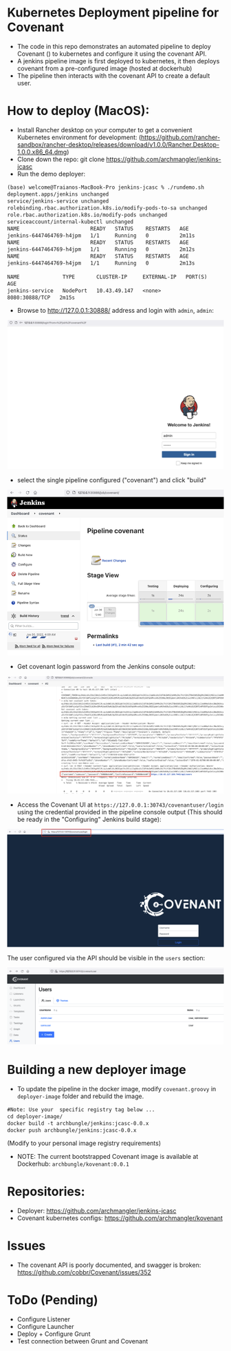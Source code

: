 # Kubernetes Deployment pipeline for Covenant

* The code in this repo demonstrates an automated pipeline to deploy Covenant () to kubernetes and configure it using the covenant API.
* A jenkins pipeline image is first deployed to kubernetes, it then deploys covenant from a pre-configured image (hosted at dockerhub)
* The pipeline then interacts with the covenant API to create a default user.

# How to deploy (MacOS):

* Install Rancher desktop on your computer to get a convenient Kubernetes environment for development: (https://github.com/rancher-sandbox/rancher-desktop/releases/download/v1.0.0/Rancher.Desktop-1.0.0.x86_64.dmg)
* Clone down the repo: git clone https://github.com/archmangler/jenkins-jcasc
* Run the demo deployer:

```
(base) welcome@Traianos-MacBook-Pro jenkins-jcasc % ./rundemo.sh 
deployment.apps/jenkins unchanged
service/jenkins-service unchanged
rolebinding.rbac.authorization.k8s.io/modify-pods-to-sa unchanged
role.rbac.authorization.k8s.io/modify-pods unchanged
serviceaccount/internal-kubectl unchanged
NAME                       READY   STATUS    RESTARTS   AGE
jenkins-6447464769-h4jpm   1/1     Running   0          2m11s
NAME                       READY   STATUS    RESTARTS   AGE
jenkins-6447464769-h4jpm   1/1     Running   0          2m12s
NAME                       READY   STATUS    RESTARTS   AGE
jenkins-6447464769-h4jpm   1/1     Running   0          2m13s

NAME              TYPE       CLUSTER-IP     EXTERNAL-IP   PORT(S)          AGE
jenkins-service   NodePort   10.43.49.147   <none>        8080:30888/TCP   2m15s
```

* Browse to http://127.0.0.1:30888/ address and login with `admin`, `admin`:

![alt text](content/jenkins-login.png?raw=true "Deployer Login") 

* select the single pipeline configured ("covenant") and click "build"

![alt text](content/covenant-pipeline.png?raw=true "Deploy Pipeline")

* Get covenant login password from the Jenkins console output:

![alt text](content/password.png?raw=true "Covenant Password")

* Access the Covenant UI at `https://127.0.0.1:30743/covenantuser/login` using the credential provided in the pipeline console output (This should be ready in the "Configuring" Jenkins build stage):

![alt text](content/covenant.png?raw=true "Covenant UI")

The user configured via the API should be visible in the `users` section:

![alt text](content/covenant-users.png?raw=true "Covenant user")

# Building a new deployer image

* To update the pipeline in the docker image, modify `covenant.groovy` in `deployer-image` folder and rebuild the image.

```
#Note: Use your  specific registry tag below ...
cd deployer-image/
docker build -t archbungle/jenkins:jcasc-0.0.x
docker push archbungle/jenkins:jcasc-0.0.x
```

(Modify to your personal image registry requirements)

* NOTE: The current bootstrapped Covenant image is available at Dockerhub: `archbungle/kovenant:0.0.1`

# Repositories:

* Deployer: https://github.com/archmangler/jenkins-jcasc
* Covenant kubernetes configs: https://github.com/archmangler/kovenant
 
#  Issues

* The covenant API is poorly documented, and swagger is broken: https://github.com/cobbr/Covenant/issues/352

# ToDo (Pending)

- Configure Listener
- Configure Launcher
- Deploy + Configure Grunt
- Test connection between Grunt and Covenant